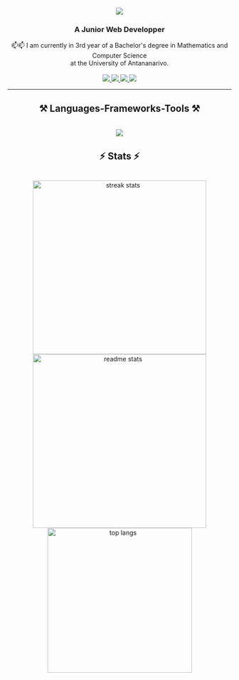 <h1 align="center">
    <img src="https://readme-typing-svg.herokuapp.com/?font=Righteous&size=35&center=true&vCenter=true&width=500&height=70&duration=4000&lines=Hi+There!+👋;+I'm+Toandro+Mananjara!;" />
</h1>
<h3 align="center">A Junior Web Developper</h3>
<div align="center">
  📫📫 I am currently in 3rd year of a Bachelor's degree in Mathematics and Computer Science </br> at the University of Antananarivo.
</div>

</br>
<div align="center"> 
  <a href="mailto:mahasalotra@gmail.com">
    <img src="https://img.shields.io/badge/Gmail-333333?style=for-the-badge&logo=gmail&logoColor=red" />
  </a>
  <a href="https://toandro.netlify.app/" target="_blank">
     <img src="https://img.shields.io/badge/Portfolio-FF5722?style=for-the-badge&logo=todoist&logoColor=white" target="_blank" /> 
  </a>
  <a href="https://linkedin.com/in/toandromananjara-mahasalotra-44b289280/" target="_blank">
    <img src="https://img.shields.io/badge/LinkedIn-0077B5?style=for-the-badge&logo=linkedin&logoColor=white" target="_blank" />
  </a>
    <a href="https://www.facebook.com/anwar.mananjara/" target="_blank">
     <img src="https://img.shields.io/badge/Facebook-0077B5?style=for-the-badge&logo=facebook&logoColor=white" target="_blank" /> 
    </a>
</div>

 <hr/>

<h2 align="center">⚒️ Languages-Frameworks-Tools ⚒️</h2>
</br>
<div align="center">
    <img src="https://skillicons.dev/icons?i=html,css,javascript,react,bootstrap,tailwind,vscode,github,git,c,cpp" />
</div>
</hr>
 <h2 align="center">⚡ Stats ⚡</h2>
</br>
<div align=center>
  <img width=390 src=https://github-readme-streak-stats.herokuapp.com/?user=toandromananjara&count_private=true&theme=react&border_radius=10" alt="streak stats"/>
  <img width=390 src="https://github-readme-stats.vercel.app/api?username=toandromananjara&show_icons=true&theme=react&rank_icon=github&border_radius=10" alt="readme stats" />
  <br/>
  <img width=325 align="center" src="https://github-readme-stats.vercel.app/api/top-langs/?username=toandromananjara&langs_count=8&layout=compact&theme=react&border_radius=10&size_weight=0.5&count_weight=0.5&exclude_repo=github-readme-stats" alt="top langs" />
</div>
